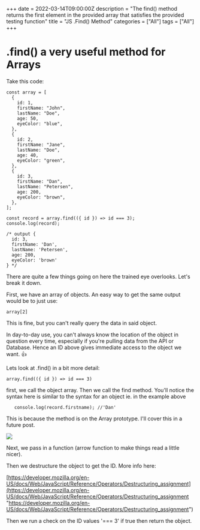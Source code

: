 +++
date = 2022-03-14T09:00:00Z
description = "The find() method returns the first element in the provided array that satisfies the provided testing function"
title = "JS .Find() Method"
categories = ["All"]
tags = ["All"]
+++

# .find() a very useful method for Arrays

Take this code:

    const array = [
      {
        id: 1,
        firstName: "John",
        lastName: "Doe",
        age: 50,
        eyeColor: "blue",
      },
      {
        id: 2,
        firstName: "Jane",
        lastName: "Doe",
        age: 40,
        eyeColor: "green",
      },
      {
        id: 3,
        firstName: "Dan",
        lastName: "Petersen",
        age: 200,
        eyeColor: "brown",
      },
    ];

    const record = array.find(({ id }) => id === 3);
    console.log(record);

    /* output {
      id: 3,
      firstName: 'Dan',
      lastName: 'Petersen',
      age: 200,
      eyeColor: 'brown'
    } */

There are quite a few things going on here the trained eye overlooks. Let's break it down.

First, we have an array of objects. An easy way to get the same output would be to just use:

    array[2]

This is fine, but you can't really query the data in said object.

In day-to-day use, you can't always know the location of the object in question every time, especially if you're pulling data from the API or Database. Hence an ID above gives immediate access to the object we want. 👍

Lets look at .find() in a bit more detail:

    array.find(({ id }) => id === 3)

first, we call the object array. Then we call the find method. You'll notice the syntax here is similar to the syntax for an object ie. in the example above

       console.log(record.firstname); //'Dan'

This is because the method is on the Array prototype. I'll cover this in a future post.

![](/uploads/arrayprototype.png)

Next, we pass in a function (arrow function to make things read a little nicer).

Then we destructure the object to get the ID. More info here:

[https://developer.mozilla.org/en-US/docs/Web/JavaScript/Reference/Operators/Destructuring_assignment](https://developer.mozilla.org/en-US/docs/Web/JavaScript/Reference/Operators/Destructuring_assignment "https://developer.mozilla.org/en-US/docs/Web/JavaScript/Reference/Operators/Destructuring_assignment")

Then we run a check on the ID values '=== 3' if true then return the object.
